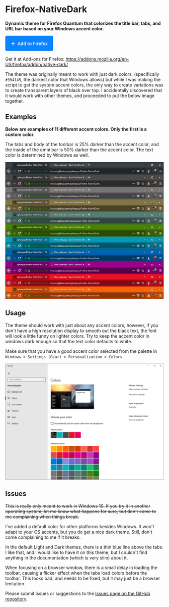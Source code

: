 # Firefox-NativeDark
**Dynamic theme for Firefox Quantum that colorizes the title bar, tabs, and URL bar based on your Windows accent color.**

[![Add to Firefox](button.png)](https://addons.mozilla.org/firefox/downloads/file/867786/native_dark-1.1.0-an+fx.xpi?src=dp-btn-primary)

Get it at Add-ons for Firefox: https://addons.mozilla.org/en-US/firefox/addon/native-dark/

The theme was originally meant to work with just dark colors, (specifically `#394145`, the darkest color that Windows allows) but while I was making the script to get the system accent colors, the only way to create variations was to create transparent layers of black over top. I accidentally discovered that it would work with other themes, and proceeded to put the below image together.

## Examples
**Below are examples of 11 different accent colors. Only the first is a custom color.**

The tabs and body of the toolbar is 25% darker than the accent color, and the inside of the omni bar is 50% darker than the accent color. The text color is determined by Windows as well.

![Titlebar Examples](titlebars.png)

## Usage
The theme should work with just about any accent colors, however, if you don't have a high resolution display to smooth out the black text, the font will look a little funny on lighter colors. Try to keep the accent color in windows dark enough so that the text color defaults to white.

Make sure that you have a good accent color selected from the palette in `Windows > Settings (Gear) > Personalization > Colors`.

![Settings Screenshot](settings.png)

## Issues
~~This is really only meant to work in Windows 10. If you try it in another operating system, let me know what happens for sure, but don't come to me complaining when things break.~~

I've added a default color for other platforms besides Windows. It won't adapt to your OS accents, but you do get a nice dark theme. Still, don't come complaining to me if it breaks.

In the default Light and Dark themes, there is a thin blue line above the tabs. I like that, and I would like to have it on this theme, but I couldn't find anything in the documentation (which is very slim) about it.

When focusing on a browser window, there is a small delay in loading the toolbar, causing a flicker effect when the tabs load colors before the toolbar. This looks bad, and needs to be fixed, but it may just be a browser limitation.

Please submit issues or suggestions to the [Issues page on the GitHub repository](https://github.com/spikespaz/Firefox-NativeDark/issues).
